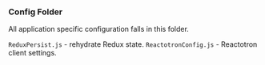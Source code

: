 ### Config Folder
All application specific configuration falls in this folder.

`ReduxPersist.js` - rehydrate Redux state.
`ReactotronConfig.js` - Reactotron client settings.
